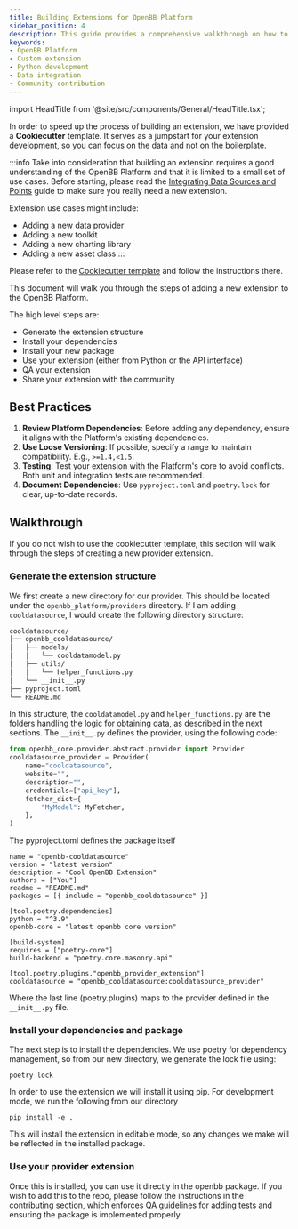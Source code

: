 ```yaml
---
title: Building Extensions for OpenBB Platform
sidebar_position: 4
description: This guide provides a comprehensive walkthrough on how to create custom extensions for the OpenBB Platform. It covers the process from generating the extension structure to sharing it with the community.
keywords:
- OpenBB Platform
- Custom extension
- Python development
- Data integration
- Community contribution
---
```


import HeadTitle from '@site/src/components/General/HeadTitle.tsx';

<HeadTitle title="Build OpenBB Extensions - Developer Guidelines - Development | OpenBB Platform Docs" />

In order to speed up the process of building an extension, we have provided a **Cookiecutter** template. It serves as a jumpstart for your extension development, so you can focus on the data and not on the boilerplate.

:::info
Take into consideration that building an extension requires a good understanding of the OpenBB Platform and that it is limited to a small set of use cases.
Before starting, please read the [Integrating Data Sources and Points](/platform/platform/development/developer-guidelines/add_data_point) guide to make sure you really need a new extension.

Extension use cases might include:

- Adding a new data provider
- Adding a new toolkit
- Adding a new charting library
- Adding a new asset class
:::

Please refer to the [Cookiecutter template](https://github.com/OpenBB-finance/openbb-cookiecutter) and follow the instructions there.

This document will walk you through the steps of adding a new extension to the OpenBB Platform.

The high level steps are:

- Generate the extension structure
- Install your dependencies
- Install your new package
- Use your extension (either from Python or the API interface)
- QA your extension
- Share your extension with the community

## Best Practices

1. **Review Platform Dependencies**: Before adding any dependency, ensure it aligns with the Platform's existing dependencies.
2. **Use Loose Versioning**: If possible, specify a range to maintain compatibility. E.g., `>=1.4,<1.5`.
3. **Testing**: Test your extension with the Platform's core to avoid conflicts. Both unit and integration tests are recommended.
4. **Document Dependencies**: Use `pyproject.toml` and `poetry.lock` for clear, up-to-date records.


## Walkthrough

If you do not wish to use the cookiecutter template, this section will walk through the steps of creating a new provider extension.

### Generate the extension structure

We first create a new directory for our provider.  This should be located under the `openbb_platform/providers` directory.  If I am adding `cooldatasource`, I would create the following directory structure:

```md
cooldatasource/
├── openbb_cooldatasource/
│   ├── models/
│   │   └── cooldatamodel.py
│   ├── utils/
│   │   └── helper_functions.py
│   └── __init__.py
├── pyproject.toml
└── README.md
```

In this structure, the `cooldatamodel.py` and `helper_functions.py` are the folders handling the logic for obtaining data, as described in the next sections.
The `__init__.py` defines the provider, using the following code:

```python
from openbb_core.provider.abstract.provider import Provider
cooldatasource_provider = Provider(
    name="cooldatasource",
    website="",
    description="",
    credentials=["api_key"],
    fetcher_dict={
        "MyModel": MyFetcher,
    },
)
```
The pyproject.toml defines the package itself

```[tool.poetry]
name = "openbb-cooldatasource"
version = "latest version"
description = "Cool OpenBB Extension"
authors = ["You"]
readme = "README.md"
packages = [{ include = "openbb_cooldatasource" }]

[tool.poetry.dependencies]
python = "^3.9"
openbb-core = "latest openbb core version"

[build-system]
requires = ["poetry-core"]
build-backend = "poetry.core.masonry.api"

[tool.poetry.plugins."openbb_provider_extension"]
cooldatasource = "openbb_cooldatasource:cooldatasource_provider"
```
Where the last line (poetry.plugins) maps to the provider defined in the `__init__.py` file.

### Install your dependencies and package

The next step is to install the dependencies.  We use poetry for dependency management, so from our new directory, we generate the lock file using:
```console
poetry lock
```
In order to use the extension we will install it using pip.  For development mode, we run the following from our directory
```console
pip install -e .
```
This will install the extension in editable mode, so any changes we make will be reflected in the installed package.

### Use your provider extension

Once this is installed, you can use it directly in the openbb package.  If you wish to add this to the repo, please follow the instructions in the contributing section, which enforces QA guidelines for adding tests and ensuring the package is implemented properly.
